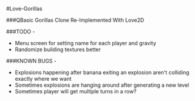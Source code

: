 #Love-Gorillas

###QBasic Gorillas Clone Re-Implemented With Love2D

###TODO -
* Menu screen for setting name for each player and gravity
* Randomize building textures better

###KNOWN BUGS -
* Explosions happening after banana exiting an explosion aren't colliding exactly where we want
* Sometimes explosions are hanging around after generating a new level
* Sometimes player will get multiple turns in a row?
